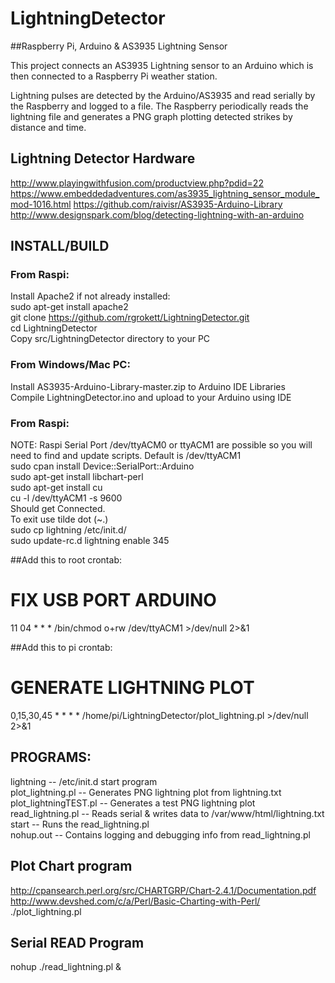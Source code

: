 # LightningDetector
##Raspberry Pi, Arduino &amp; AS3935 Lightning Sensor

This project connects an AS3935 Lightning sensor to an Arduino which is 
then connected to a Raspberry Pi weather station.

Lightning pulses are detected by the Arduino/AS3935 and read serially 
by the Raspberry and logged to a file. The Raspberry periodically reads
the lightning file and generates a PNG graph plotting detected strikes 
by distance and time.


## Lightning Detector Hardware
http://www.playingwithfusion.com/productview.php?pdid=22
https://www.embeddedadventures.com/as3935_lightning_sensor_module_mod-1016.html
https://github.com/raivisr/AS3935-Arduino-Library  
http://www.designspark.com/blog/detecting-lightning-with-an-arduino  
 

## INSTALL/BUILD
### From Raspi:
Install Apache2 if not already installed:  
sudo apt-get install apache2  
git clone https://github.com/rgrokett/LightningDetector.git  
cd LightningDetector  
Copy src/LightningDetector directory to your PC   

### From Windows/Mac PC:
Install AS3935-Arduino-Library-master.zip to Arduino IDE Libraries  
Compile LightningDetector.ino and upload to your Arduino using IDE  
  
### From Raspi:
NOTE: Raspi Serial Port /dev/ttyACM0 or ttyACM1 are possible so you will need
to find and update scripts. Default is /dev/ttyACM1  
sudo cpan install Device::SerialPort::Arduino  
sudo apt-get install libchart-perl  
sudo apt-get install cu  
cu -l /dev/ttyACM1 -s 9600  
Should get Connected.   
To exit use tilde dot (~.)  
sudo cp lightning /etc/init.d/  
sudo update-rc.d lightning enable 345  
 
##Add this to root crontab:
 # FIX USB PORT ARDUINO  
 11 04 * * * /bin/chmod o+rw /dev/ttyACM1 >/dev/null 2>&1  
  
##Add this to pi crontab:
 # GENERATE LIGHTNING PLOT  
 0,15,30,45 * * * * /home/pi/LightningDetector/plot_lightning.pl >/dev/null 2>&1  


## PROGRAMS:
lightning		-- /etc/init.d start program  
plot_lightning.pl	-- Generates PNG lightning plot from lightning.txt  
plot_lightningTEST.pl	-- Generates a test PNG lightning plot  
read_lightning.pl	-- Reads serial & writes data to /var/www/html/lightning.txt  
start			-- Runs the read_lightning.pl  
nohup.out		-- Contains logging and debugging info from read_lightning.pl  
  

## Plot Chart program
http://cpansearch.perl.org/src/CHARTGRP/Chart-2.4.1/Documentation.pdf  
http://www.devshed.com/c/a/Perl/Basic-Charting-with-Perl/  
./plot_lightning.pl  
 
## Serial READ Program
nohup ./read_lightning.pl & 


